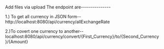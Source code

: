 Add files via upload
The endpoint are---------------

1.) To get all currency in JSON form--http://localhost:8080/api/currency/allExchangeRate

2.)To covert one currency to another--localhost:8080/api/currency/convert/{First_Currency}/to/{Second_Currency}/{Amount}
